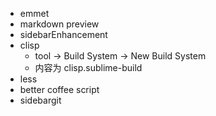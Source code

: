 - emmet
- markdown preview
- sidebarEnhancement
- clisp
  - tool -> Build System -> New Build System
  - 内容为 clisp.sublime-build
- less
- better coffee script
- sidebargit